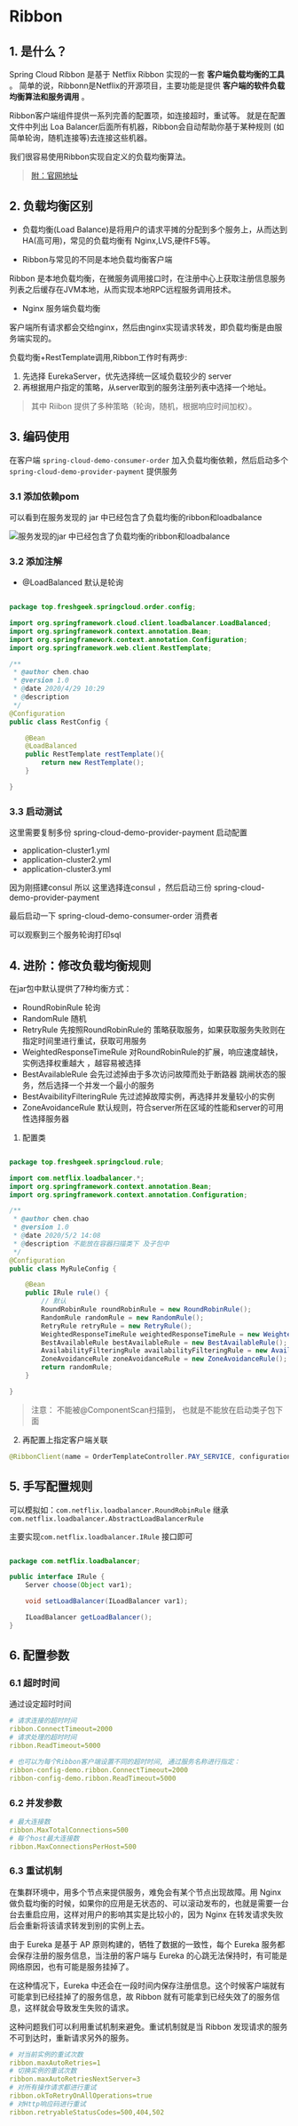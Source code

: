 
# Ribbon

## 1. 是什么？

Spring Cloud Ribbon 是基于 Netflix Ribbon 实现的一套 **客户端负载均衡的工具** 。 
简单的说，Ribbonn是Netflix的开源项目，主要功能是提供 **客户端的软件负载均衡算法和服务调用** 。

Ribbon客户端组件提供一系列完善的配置项，如连接超时，重试等。
就是在配置文件中列出 Loa Balancer后面所有机器，Ribbon会自动帮助你基于某种规则 (如简单轮询，随机连接等)去连接这些机器。

我们很容易使用Ribbon实现自定义的负载均衡算法。
 
 > [附：官网地址](https://github.com/Netflix/ribbon)
 
 ## 2. 负载均衡区别
 
-  负载均衡(Load Balance)是将用户的请求平摊的分配到多个服务上，从而达到HA(高可用)，常见的负载均衡有 Nginx,LVS,硬件F5等。

- Ribbon与常见的不同是本地负载均衡客户端

 Ribbon 是本地负载均衡，在微服务调用接口时，在注册中心上获取注册信息服务列表之后缓存在JVM本地，从而实现本地RPC远程服务调用技术。

- Nginx 服务端负载均衡

客户端所有请求都会交给nginx，然后由nginx实现请求转发，即负载均衡是由服务端实现的。


负载均衡+RestTemplate调用,Ribbon工作时有两步:

1. 先选择 EurekaServer，优先选择统一区域负载较少的 server
2. 再根据用户指定的策略，从server取到的服务注册列表中选择一个地址。

>  其中 Riibon 提供了多种策略（轮询，随机，根据响应时间加权）。

## 3. 编码使用

在客户端 `spring-cloud-demo-consumer-order` 加入负载均衡依赖，然后启动多个`spring-cloud-demo-provider-payment` 提供服务

### 3.1 添加依赖pom

可以看到在服务发现的 jar 中已经包含了负载均衡的ribbon和loadbalance

![服务发现的jar 中已经包含了负载均衡的ribbon和loadbalance](img/ribbon-discovery.jpg)

### 3.2 添加注解

- @LoadBalanced 默认是轮询

```java

package top.freshgeek.springcloud.order.config;

import org.springframework.cloud.client.loadbalancer.LoadBalanced;
import org.springframework.context.annotation.Bean;
import org.springframework.context.annotation.Configuration;
import org.springframework.web.client.RestTemplate;

/**
 * @author chen.chao
 * @version 1.0
 * @date 2020/4/29 10:29
 * @description
 */
@Configuration
public class RestConfig {

    @Bean
    @LoadBalanced
    public RestTemplate restTemplate(){
        return new RestTemplate();
    }

}

```

### 3.3 启动测试

这里需要复制多份 spring-cloud-demo-provider-payment 启动配置

- application-cluster1.yml
- application-cluster2.yml
- application-cluster3.yml

因为刚搭建consul 所以 这里选择连consul ，然后启动三份  spring-cloud-demo-provider-payment 

最后启动一下 spring-cloud-demo-consumer-order 消费者

可以观察到三个服务轮询打印sql


## 4. 进阶：修改负载均衡规则

在jar包中默认提供了7种均衡方式：
- RoundRobinRule 轮询
- RandomRule 随机
- RetryRule 先按照RoundRobinRule的 策略获取服务，如果获取服务失败则在指定时间里进行重试，获取可用服务
- WeightedResponseTimeRule 对RoundRobinRule的扩展，响应速度越快，实例选择权重越大 ，越容易被选择
- BestAvailableRule 会先过滤掉由于多次访问故障而处于断路器 跳闸状态的服务，然后选择一个并发一个最小的服务
- BestAvaibilityFilteringRule 先过滤掉故障实例，再选择并发量较小的实例
- ZoneAvoidanceRule 默认规则，符合server所在区域的性能和server的可用性选择服务器

1. 配置类

```java

package top.freshgeek.springcloud.rule;

import com.netflix.loadbalancer.*;
import org.springframework.context.annotation.Bean;
import org.springframework.context.annotation.Configuration;

/**
 * @author chen.chao
 * @version 1.0
 * @date 2020/5/2 14:08
 * @description 不能放在容器扫描类下 及子包中
 */
@Configuration
public class MyRuleConfig {

	@Bean
	public IRule rule() {
		// 默认
		RoundRobinRule roundRobinRule = new RoundRobinRule();
		RandomRule randomRule = new RandomRule();
		RetryRule retryRule = new RetryRule();
		WeightedResponseTimeRule weightedResponseTimeRule = new WeightedResponseTimeRule();
		BestAvailableRule bestAvailableRule = new BestAvailableRule();
		AvailabilityFilteringRule availabilityFilteringRule = new AvailabilityFilteringRule();
		ZoneAvoidanceRule zoneAvoidanceRule = new ZoneAvoidanceRule();
		return randomRule;
	}

}

```


> 注意：  不能被@ComponentScan扫描到， 也就是不能放在启动类子包下面

2. 再配置上指定客户端关联

```java
@RibbonClient(name = OrderTemplateController.PAY_SERVICE, configuration = MyRuleConfig.class)
```


## 5. 手写配置规则

可以模拟如：`com.netflix.loadbalancer.RoundRobinRule` 继承 `com.netflix.loadbalancer.AbstractLoadBalancerRule`
 
主要实现`com.netflix.loadbalancer.IRule` 接口即可 

```java

package com.netflix.loadbalancer;

public interface IRule {
    Server choose(Object var1);

    void setLoadBalancer(ILoadBalancer var1);

    ILoadBalancer getLoadBalancer();
}

```


## 6. 配置参数

### 6.1 超时时间

通过设定超时时间

```yaml
# 请求连接的超时时间
ribbon.ConnectTimeout=2000
# 请求处理的超时时间
ribbon.ReadTimeout=5000

# 也可以为每个Ribbon客户端设置不同的超时时间, 通过服务名称进行指定：
ribbon-config-demo.ribbon.ConnectTimeout=2000
ribbon-config-demo.ribbon.ReadTimeout=5000

```

### 6.2 并发参数

```yaml
# 最大连接数
ribbon.MaxTotalConnections=500
# 每个host最大连接数
ribbon.MaxConnectionsPerHost=500
```

### 6.3 重试机制

在集群环境中，用多个节点来提供服务，难免会有某个节点出现故障。用 Nginx 做负载均衡的时候，如果你的应用是无状态的、可以滚动发布的，也就是需要一台台去重启应用，这样对用户的影响其实是比较小的，因为 Nginx 在转发请求失败后会重新将该请求转发到别的实例上去。

由于 Eureka 是基于 AP 原则构建的，牺牲了数据的一致性，每个 Eureka 服务都会保存注册的服务信息，当注册的客户端与 Eureka 的心跳无法保持时，有可能是网络原因，也有可能是服务挂掉了。

在这种情况下，Eureka 中还会在一段时间内保存注册信息。这个时候客户端就有可能拿到已经挂掉了的服务信息，故 Ribbon 就有可能拿到已经失效了的服务信息，这样就会导致发生失败的请求。

这种问题我们可以利用重试机制来避免。重试机制就是当 Ribbon 发现请求的服务不可到达时，重新请求另外的服务。

```yaml
# 对当前实例的重试次数
ribbon.maxAutoRetries=1
# 切换实例的重试次数
ribbon.maxAutoRetriesNextServer=3
# 对所有操作请求都进行重试
ribbon.okToRetryOnAllOperations=true
# 对Http响应码进行重试
ribbon.retryableStatusCodes=500,404,502
```